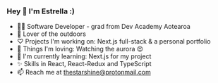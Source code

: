 ### Hey 👋 I'm Estrella :)

- 🧚🏼 Software Developer - grad from Dev Academy Aotearoa 
- 🥾 Lover of the outdoors 
- ♡ Projects I'm working on: Next.js full-stack & a personal portfolio
- 🔭 Things I'm loving: Watching the aurora 😍
- 🌱 I'm currently learning: Next.js for my project 
- ✨ Skills in React, React-Redux and TypeScript
- 📫 Reach me at thestarshine@protonmail.com



